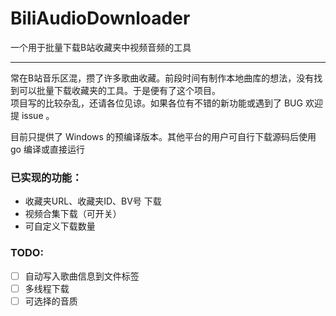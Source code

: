 # BiliAudioDownloader
一个用于批量下载B站收藏夹中视频音频的工具

---
常在B站音乐区混，攒了许多歌曲收藏。前段时间有制作本地曲库的想法，没有找到可以批量下载收藏夹的工具。于是便有了这个项目。  
项目写的比较杂乱，还请各位见谅。如果各位有不错的新功能或遇到了 BUG 欢迎提 issue 。

目前只提供了 Windows 的预编译版本。其他平台的用户可自行下载源码后使用 go 编译或直接运行

### 已实现的功能：
- 收藏夹URL、收藏夹ID、BV号 下载
- 视频合集下载（可开关）
- 可自定义下载数量

### TODO:
- [ ] 自动写入歌曲信息到文件标签
- [ ] 多线程下载
- [ ] 可选择的音质
